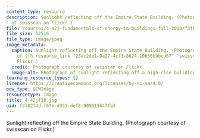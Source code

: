 ```yaml
---
content_type: resource
description: Sunlight reflecting off the Empire State Building. (Photograph courtesy
  of swisscan on Flickr.)
file: /courses/4-42j-fundamentals-of-energy-in-buildings-fall-2010/f3f02f4df67ed359def8909015647fb3_4-42jf10.jpg
file_size: 52516
file_type: image/jpeg
image_metadata:
  caption: Sunlight reflecting off the Empire State Building. (Photograph courtesy
    of {{% resource_link "28ac2de1-9a27-4cf3-8624-10656bbbcd67" "swisscan" %}} on
    Flickr.)
  credit: Photograph courtesy of swisscan on Flickr.
  image-alt: Photograph of sunlight reflecting off a high-rise building.
learning_resource_types: []
license: https://creativecommons.org/licenses/by-nc-sa/4.0/
ocw_type: OCWImage
resourcetype: Image
title: 4-42jf10.jpg
uid: f3f02f4d-f67e-d359-def8-909015647fb3
---
```

Sunlight reflecting off the Empire State Building. (Photograph courtesy of swisscan on Flickr.)